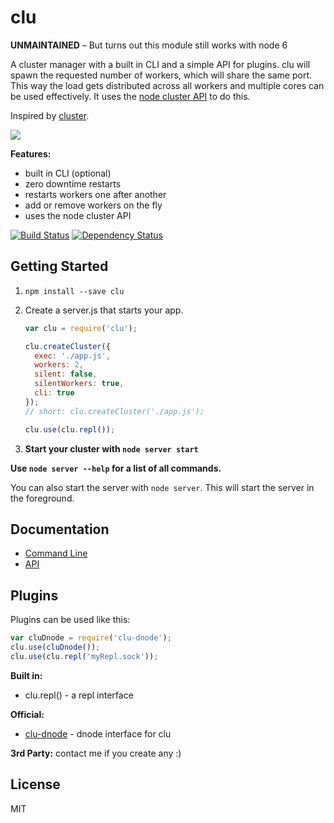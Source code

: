 clu
========

**UNMAINTAINED** – But turns out this module still works with node 6

A cluster manager with a built in CLI and a simple API for plugins.
clu will spawn the requested number of workers, which will share the same port. This way the load gets distributed across all workers and multiple cores can be used effectively. It uses the [node cluster API](http://nodejs.org/api/cluster.html) to do this.

Inspired by [cluster](https://github.com/LearnBoost/cluster).

![](https://i.imgur.com/81MqBtB.png)



**Features:**

* built in CLI (optional)
* zero downtime restarts
* restarts workers one after another
* add or remove workers on the fly
* uses the node cluster API


[![Build Status](https://travis-ci.org/fiws/clu.png?branch=master)](https://travis-ci.org/fiws/clu) [![Dependency Status](https://david-dm.org/fiws/clu.png)](https://david-dm.org/fiws/clu)



## Getting Started
1. `npm install --save clu`
2. Create a server.js that starts your app.

    ``` JavaScript
    var clu = require('clu');

    clu.createCluster({
      exec: './app.js',
      workers: 2,
      silent: false,
      silentWorkers: true,
      cli: true
    });
    // short: clu.createCluster('./app.js');

    clu.use(clu.repl());
    ```

3. **Start your cluster with `node server start`**

**Use `node server --help` for a list of all commands.**


You can also start the server with `node server`. This will start the server in the foreground.


## Documentation

* [Command Line](https://github.com/fiws/clu/wiki/Commands)
* [API](https://github.com/fiws/clu/wiki/API)


## Plugins
Plugins can be used like this:
``` JavaScript
var cluDnode = require('clu-dnode');
clu.use(cluDnode());
clu.use(clu.repl('myRepl.sock'));
```

**Built in:**

* clu.repl() - a repl interface

**Official:**

* [clu-dnode](https://github.com/fiws/clu-dnode) - dnode interface for clu

**3rd Party:**
contact me if you create any :)


## License
MIT
